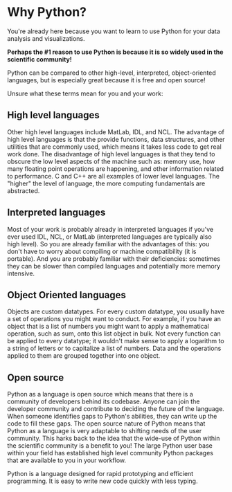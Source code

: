 # Why Python?

You're already here because you want to learn to use Python for your data analysis and visualizations.

**Perhaps the #1 reason to use Python is because it is so widely used in the scientific community!**

Python can be compared to other high-level, interpreted, object-oriented languages, but is especially great because it is free and open source!

Unsure what these terms mean for you and your work:

## High level languages

Other high level languages include MatLab, IDL, and NCL. The advantage of high level languages is that the provide functions, data structures, and other utilities that are commonly used, which means it takes less code to get real work done. The disadvantage of high level languages is that they tend to obscure the low level aspects of the machine such as: memory use, how many floating point operations are happening, and other information related to performance. C and C++ are all examples of lower level languages. The "higher" the level of language, the more computing fundamentals are abstracted.

## Interpreted languages

Most of your work is probably already in interpreted languages if you've ever used IDL, NCL, or MatLab (interpreted languages are typically also high level). So you are already familiar with the advantages of this: you don't have to worry about compiling or machine compatibility (it is portable). And you are probably familiar with their deficiencies: sometimes they can be slower than compiled languages and potentially more memory intensive.

## Object Oriented languages

Objects are custom datatypes. For every custom datatype, you usually have a set of operations you might want to conduct. For example, if you have an object that is a list of numbers you might want to apply a mathematical operation, such as sum, onto this list object in bulk. Not every function can be applied to every datatype; it wouldn't make sense to apply a logarithm to a string of letters or to capitalize a list of numbers. Data and the operations applied to them are grouped together into one object.

## Open source

Python as a language is open source which means that there is a community of developers behind its codebase. Anyone can join the developer community and contribute to deciding the future of the language. When someone identifies gaps to Python's abilities, they can write up the code to fill these gaps. The open source nature of Python means that Python as a language is very adaptable to shifting needs of the user community. This harks back to the idea that the wide-use of Python within the scientific community is a benefit to you! The large Python user base within your field has established high level community Python packages that are available to you in your workflow.

Python is a language designed for rapid prototyping and efficient programming. It is easy to write new code quickly with less typing.
